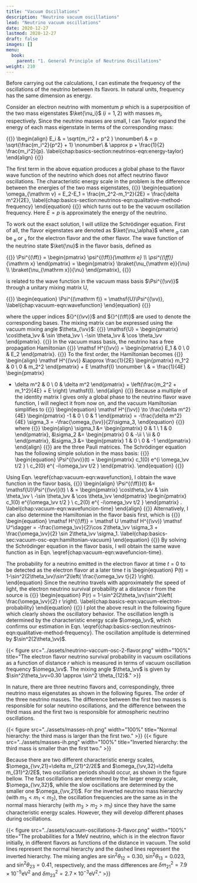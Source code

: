```yaml
---
title: "Vacuum Oscillations"
description: "Neutrino vacuum oscillations"
lead: "Neutrino vacuum oscillations"
date: 2020-12-27
lastmod: 2020-12-27
draft: false
images: []
menu:
  book:
    parent: "1. General Principle of Neutrino Oscillations"
weight: 210
---
```


Before carrying out the calculations, I can estimate the frequency of the oscillations of the neutrino between its flavors. In natural units, frequency has the same dimension as energy.

Consider an electron neutrino with momentum $p$ which is a superposition of the two mass eigenstates $\ket{\nu_i}$ ($i=1,2$) with masses $m_i$, respectively. Since the neutrino masses are small, I can Taylor expand the energy of each mass eigenstate in terms of the corresponding mass:

{{<m>}}
\begin{align}
E_i & = \sqrt{m_i^2 + p^2 } \nonumber\\
& = p \sqrt{\frac{m_i^2}{p^2} + 1} \nonumber\\
& \approx p + \frac{1}{2} \frac{m_i^2}{p}.
\label{chap:basics-section:neutrinos-eqn:energy-taylor}
\end{align}
{{</m>}}

The first term in the above equation produces a global phase to the flavor wave function of the neutrino which does not affect neutrino flavor oscillations. The characteristic energy scale in the problem is the difference between the energies of the two mass eigenstates,
{{<m>}}
\begin{equation}
    \omega_{\mathrm v} = E_2-E_1 =  \frac{m_2^2-m_1^2}{2E} = \frac{\delta m^2}{2E},
    \label{chap:basics-section:neutrinos-eqn:qualitative-method-frequency}
\end{equation}
{{</m>}}
which turns out to be the vacuum oscillation frequency. Here $E=p$ is approximately the energy of the neutrino.

To work out the exact solution, I will utilize the Schrödinger equation. First of all, the flavor eigenstates are denoted as $\ket{\nu_\alpha}$ where ${}_\alpha$ can be ${}_{\mathrm{e}}$ or ${}_{\mathrm{x}}$ for the electron flavor and the other flavor. The wave function of the neutrino state $\ket{\nu}$ in the flavor basis, defined as

{{<m>}}
    \Psi^{(\ff)} = \begin{pmatrix}
        \psi^{(\ff)}_{\mathrm e} \\\\
        \psi^{(\ff)}_{\mathrm x}
    \end{pmatrix} = \begin{pmatrix}
        \braket{\nu_{\mathrm e}}{\nu} \\\\
        \braket{\nu_{\mathrm x}}{\nu}
    \end{pmatrix},
{{</m>}}

is related to the wave function in the vacuum mass basis $\Psi^{(\vv)}$ through a unitary mixing matrix $\mathsf U$,

{{<m>}}
\begin{equation}
\Psi^{(\mathrm f)} = \mathsf{U}\Psi^{(\vv)},
\label{chap:vacuum-eqn:wavefunction}
\end{equation}
{{</m>}}

where the upper indices ${}^{(\vv)}$ and ${}^{(\ff)}$ are used to denote the corresponding bases. The mixing matrix can be expressed using the vacuum mixing angle $\theta_{\vv}$:
{{<m>}}
\mathsf{U} = \begin{pmatrix} \cos\theta_\vv & \sin \theta_\vv \\ -\sin \theta_\vv & \cos \theta_\vv \end{pmatrix}.
{{</m>}}
In the vacuum mass basis, the neutrino has a free propagation Hamiltonian
{{<m>}}
\mathsf H^{(\vv)} = \begin{pmatrix} E_1 & 0 \\
0 & E_2
\end{pmatrix}.
{{</m>}}
To the first order, the Hamiltonian becomes
{{<m>}}
\begin{align}
\mathsf H^{(\vv)} &\approx \frac{1}{2E} \begin{pmatrix}
m_1^2 & 0 \\
0 & m_2^2
\end{pmatrix} + E \mathsf{I} \nonumber \\
& =  \frac{1}{4E} \begin{pmatrix}
 - \delta m^2 & 0 \\
0 & \delta m^2
\end{pmatrix}  + \left(\frac{m_2^2 + m_1^2}{4E}  + E \right) \mathsf{I}.
\end{align}
{{</m>}}
Because a multiple of the identity matrix $\mathsf{I}$ gives only a global phase to the neutrino flavor wave function, I will neglect it from now on, and the vacuum Hamiltonian simplifies to
{{<m>}}
\begin{equation}
\mathsf H^{(\vv)} \to  \frac{\delta m^2}{4E} \begin{pmatrix}
-1 & 0 \\
0 & 1
\end{pmatrix} = -\frac{\delta m^2}{4E} \sigma_3 = -\frac{\omega_{\vv}}{2}\sigma_3,
\end{equation}
{{</m>}}
where
{{<m>}}
\begin{align}
\sigma_1 &=  \begin{pmatrix}
0 & 1 \\
1 & 0
\end{pmatrix}, &\sigma_2 &=  \begin{pmatrix}
0 & -\ii \\
\ii & 0
\end{pmatrix},  &\sigma_3 &=  \begin{pmatrix}
1 & 0 \\
0 & -1
\end{pmatrix}
\end{align}
{{</m>}}
are the three Pauli matrices.
The Schrödinger equation has the following simple solution in the mass basis:
{{<m>}}
\begin{equation}
\Psi^{(\vv)}(t) = \begin{pmatrix}
c_1(0) e^{i \omega_\vv t/2 } \\
c_2(0) e^{ -i\omega_\vv t/2 }
\end{pmatrix}.
\end{equation}
{{</m>}}

Using Eqn. \eqref{chap:vacuum-eqn:wavefunction}, I obtain the wave function in the flavor basis,
{{<m>}}
\begin{align}
\Psi^{(\ff)}(t) &= \mathsf{U}\Psi^{(\vv)}(t) \\
& = \begin{pmatrix} \cos\theta_\vv & \sin \theta_\vv \\ -\sin \theta_\vv & \cos \theta_\vv \end{pmatrix} \begin{pmatrix} c_1(0) e^{i\omega_\vv t/2 } \\
c_2(0) e^{ -i\omega_\vv t/2 }    \end{pmatrix} .
\label{chap:vacuum-eqn:wavefuncion-time}
\end{align}
{{</m>}}
Alternatively, I can also determine the Hamiltonian in the flavor basis first, which is
{{<m>}}
\begin{equation}
\mathsf H^{(\ff)} = \mathsf U \mathsf H^{(\vv)} \mathsf U^\dagger = -\frac{\omega_\vv}{2}\cos 2\theta_\vv \sigma_3 + \frac{\omega_\vv}{2} \sin 2\theta_\vv \sigma_1.
    \label{chap:basics-sec:vacuum-osc-eqn:hamiltonian-vacuum}
\end{equation}
{{</m>}}
By solving the Schrödinger equation in the flavor basis, I will obtain the same wave function as in Eqn. \eqref{chap:vacuum-eqn:wavefuncion-time}.

The probability for a neutrino emitted in the electron flavor at time $t=0$ to be detected as the electron flavor at a later time $t$ is
\begin{equation}
P(t) = 1-\sin^2(2\theta_\vv)\sin^2\left( \frac{\omega_\vv t}{2} \right).
\end{equation}
Since the neutrino travels with approximately the speed of light, the electron neutrino survival probability at a distance $r$ from the source is
{{<m>}}
\begin{equation}
P(r) =  1-\sin^2(2\theta_\vv)\sin^2\left( \frac{\omega_\vv}{2} r \right).
\label{chap:basics-eqn:vacuum-electron-probability}
\end{equation}
{{</m>}}
I plot the above result in the following figure which clearly shows the oscillatory behavior. The oscillation length is determined by the characteristic energy scale $\omega_\vv$, which confirms our estimation in Eqn. \eqref{chap:basics-section:neutrinos-eqn:qualitative-method-frequency}. The oscillation amplitude is determined by $\sin^2(2\theta_\vv)$.

{{< figure src="../assets/neutrino-vaccum-osc-2-flavor.png" width="100%" title="The electron flavor neutrino survival probability in vacuum oscillations as a function of distance $r$ which is measured in terms of vacuum oscillation frequency $\omega_\vv$. The mixing angle $\theta_\vv$ is given by $\sin^2\theta_\vv=0.30 \approx \sin^2 \theta_{12}$." >}}



In nature, there are three neutrino flavors and, correspondingly, three neutrino mass eigenstates as shown in the following figures. The order of the three neutrino masses. The difference between the first two masses is responsible for solar neutrino oscillations, and the difference between the third mass and the first two is responsible for atmospheric neutrino oscillations.

{{< figure src="../assets/masses-nh.png" width="100%" title="Normal hierarchy: the third mass is larger than the first two." >}}
{{< figure src="../assets/masses-ih.png" width="100%" title="Inverted hierarchy: the third mass is smaller than the first two." >}}

Because there are two different characteristic energy scales, $\omega_{\vv,21}=\delta m_{21}^2/2E$ and $\omega_{\vv,32}=\delta m_{31}^2/2E$, two oscillation periods should occur, as shown in the figure bellow. The fast oscillations are determined by the larger energy scale, $\omega_{\vv,32}$, while the slow oscillations are determined by the smaller one $\omega_{\vv,21}$. For the inverted neutrino mass hierarchy (with $m_3 < m_1 < m_2$), the oscillation frequencies are the same as in the normal mass hierarchy (with $m_3>m_2>m_1$) since they have the same characteristic energy scales. However, they will develop different phases during oscillations.

{{< figure src="../assets/vacuum-oscillations-3-flavor.png" width="100%" title="The probabilities for a $1\mathrm{MeV}$ neutrino, which is in the electron flavor initially, in different flavors as functions of the distance in vacuum. The solid lines represent the normal hierarchy and the dashed lines represent the inverted hierarchy. The mixing angles are $\sin^2\theta_{12}=0.30$, $\sin^2\theta_{13}=0.023$, and $\sin^2\theta_{23}=0.41$, respectively, and the mass differences are $\delta m_{21}^2 = 7.9\times 10^{-5}\mathrm{eV^2}$ and $\delta m^2_{23}=2.7\times 10^{-3}\mathrm{eV^2}$." >}}


